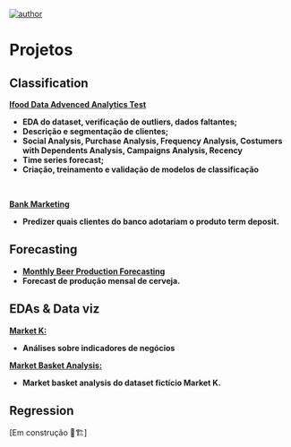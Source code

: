 [![author](https://img.shields.io/badge/author-alysson_guimarães-red.svg)](https://www.linkedin.com/in/guimaraesalysson/)
# Projetos<br>

## Classification
**[Ifood Data Advenced Analytics Test](https://github.com/k3ybladewielder/ifood)**
* **EDA do dataset, verificação de outliers, dados faltantes;**
* **Descrição e segmentação de clientes;**
* **Social Analysis, Purchase Analysis, Frequency Analysis, Costumers with Dependents Analysis, Campaigns Analysis, Recency**
* **Time series forecast;**
* **Criação, treinamento e validação de modelos de classificação**

<br>

**[Bank Marketing](https://github.com/k3ybladewielder/bank_marketing)**
* **Predizer quais clientes do banco adotariam o produto term deposit.**

## **Forecasting**
* **[Monthly Beer Production Forecasting](https://github.com/k3ybladewielder/beer)**
* **Forecast de produção mensal de cerveja.**

## **EDAs & Data viz**
**[Market K:](https://github.com/k3ybladewielder/market_k/blob/main/market_k_eda.ipynb)**
* **Análises sobre indicadores de negócios**<br>

**[Market Basket Analysis:](https://github.com/k3ybladewielder/market_k/blob/main/market_k_mba.ipynb)**
* **Market basket analysis do dataset fictício Market K.**

## Regression
[Em construção 🚧🏗]
